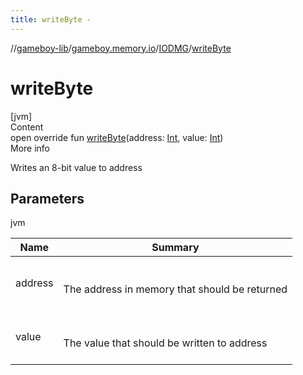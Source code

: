 ```yaml
---
title: writeByte -
---
```

//[gameboy-lib](../../index.md)/[gameboy.memory.io](../index.md)/[IODMG](index.md)/[writeByte](write-byte.md)



# writeByte  
[jvm]  
Content  
open override fun [writeByte](write-byte.md)(address: [Int](https://kotlinlang.org/api/latest/jvm/stdlib/kotlin/-int/index.html), value: [Int](https://kotlinlang.org/api/latest/jvm/stdlib/kotlin/-int/index.html))  
More info  


Writes an 8-bit value to address



## Parameters  
  
jvm  
  
|  Name|  Summary| 
|---|---|
| <a name="gameboy.memory.io/IODMG/writeByte/#kotlin.Int#kotlin.Int/PointingToDeclaration/"></a>address| <a name="gameboy.memory.io/IODMG/writeByte/#kotlin.Int#kotlin.Int/PointingToDeclaration/"></a><br><br>The address in memory that should be returned<br><br>
| <a name="gameboy.memory.io/IODMG/writeByte/#kotlin.Int#kotlin.Int/PointingToDeclaration/"></a>value| <a name="gameboy.memory.io/IODMG/writeByte/#kotlin.Int#kotlin.Int/PointingToDeclaration/"></a><br><br>The value that should be written to address<br><br>
  
  



